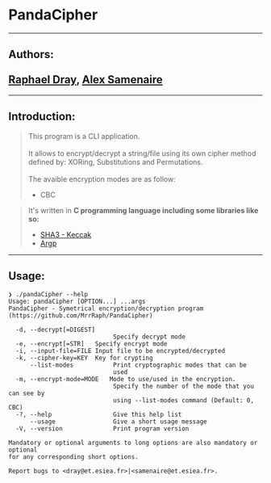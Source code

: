 # PandaCipher

---

## Authors: <br/><br/> [Raphael Dray](www.linkedin.com/in/raphaeldray), [Alex Samenaire](https://www.linkedin.com/in/alexsamenaire/) <br/>

---

## Introduction:

> This program is a CLI application. <br/> <br/>
> It allows to encrypt/decrypt a string/file using its own cipher method defined by: XORing, Substitutions and Permutations. <br/> <br/>
> The avaible encryption modes are as follow:
> + CBC

> It's written in __C programming language including some libraries like so:__
> + [SHA3 - Keccak](https://github.com/brainhub/SHA3IUF)
> + [Argp](https://github.com/coreutils/gnulib/blob/master/lib/argp.h)

---

## Usage:

```
❯ ./pandaCipher --help
Usage: pandaCipher [OPTION...] ...args
PandaCipher - Symetrical encryption/decryption program
(https://github.com/MrrRaph/PandaCipher)

  -d, --decrypt[=DIGEST]
                             Specify decrypt mode
  -e, --encrypt[=STR]   Specify encrypt mode
  -i, --input-file=FILE Input file to be encrypted/decrypted
  -k, --cipher-key=KEY  Key for crypting
      --list-modes           Print cryptographic modes that can be
                             used
  -m, --encrypt-mode=MODE   Mode to use/used in the encryption.
                             Specify the number of the mode that you can see by
                             using --list-modes command (Default: 0, CBC)
  -?, --help                 Give this help list
      --usage                Give a short usage message
  -V, --version              Print program version

Mandatory or optional arguments to long options are also mandatory or optional
for any corresponding short options.

Report bugs to <dray@et.esiea.fr>|<samenaire@et.esiea.fr>.

```